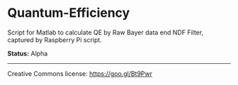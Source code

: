 # Quantum-Efficiency
Script for Matlab to calculate QE by Raw Bayer data end NDF Filter, captured by Raspberry Pi script.  

**Status:** Alpha

------------------------
Creative Commons license: https://goo.gl/Bt9Pwr

